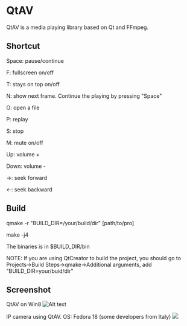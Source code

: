 QtAV
==============

QtAV is a media playing library based on Qt and FFmpeg.


Shortcut
--------
Space: pause/continue

F: fullscreen on/off

T: stays on top on/off

N: show next frame. Continue the playing by pressing "Space"

O: open a file

P: replay

S: stop

M: mute on/off

Up: volume +

Down: volume -

->: seek forward

<-: seek backward


Build
------

  qmake -r "BUILD_DIR=/your/build/dir" [path/to/pro]

  make -j4

  The binaries is in $BUILD_DIR/bin

NOTE: If you are using QtCreator to build the project, you should go to Projects->Build Steps->qmake->Additional arguments, add "BUILD_DIR=your/buid/dir"


Screenshot
-------

QtAV on Win8
![Alt text](https://github.com/downloads/wang-bin/QtAV/screenshot.png "screenshot")

<div>
IP camera using QtAV. OS: Fedora 18 (some developers from Italy)
<img src="https://sourceforge.net/projects/qtav/screenshots/ip_camera.jpg"/>
</div>
